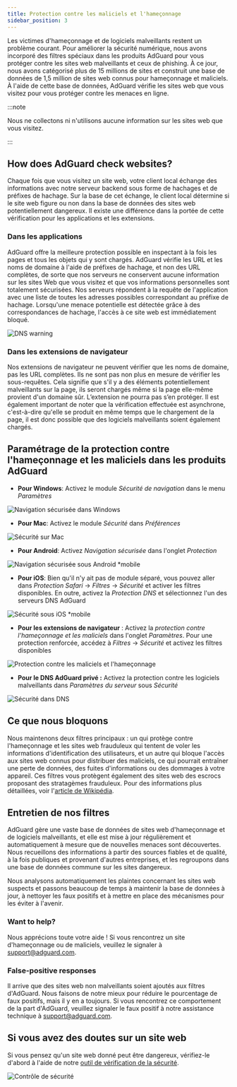 ```yaml
---
title: Protection contre les maliciels et l'hameçonnage
sidebar_position: 3
---
```


Les victimes d'hameçonnage et de logiciels malveillants restent un problème courant. Pour améliorer la sécurité numérique, nous avons incorporé des filtres spéciaux dans les produits AdGuard pour vous protéger contre les sites web malveillants et ceux de phishing. À ce jour, nous avons catégorisé plus de 15 millions de sites et construit une base de données de 1,5 million de sites web connus pour hameçonnage et maliciels. À l'aide de cette base de données, AdGuard vérifie les sites web que vous visitez pour vous protéger contre les menaces en ligne.

:::note

Nous ne collectons ni n'utilisons aucune information sur les sites web que vous visitez.

:::

## How does AdGuard check websites?

Chaque fois que vous visitez un site web, votre client local échange des informations avec notre serveur backend sous forme de hachages et de préfixes de hachage. Sur la base de cet échange, le client local détermine si le site web figure ou non dans la base de données des sites web potentiellement dangereux. Il existe une différence dans la portée de cette vérification pour les applications et les extensions.

### Dans les applications

AdGuard offre la meilleure protection possible en inspectant à la fois les pages et tous les objets qui y sont chargés. AdGuard vérifie les URL et les noms de domaine à l'aide de préfixes de hachage, et non des URL complètes, de sorte que nos serveurs ne conservent aucune information sur les sites Web que vous visitez et que vos informations personnelles sont totalement sécurisées. Nos serveurs répondent à la requête de l'application avec une liste de toutes les adresses possibles correspondant au préfixe de hachage. Lorsqu'une menace potentielle est détectée grâce à des correspondances de hachage, l'accès à ce site web est immédiatement bloqué.

![DNS warning](https://cdn.adtidy.org/content/kb/ad_blocker/general/bs_diana.png)

### Dans les extensions de navigateur

Nos extensions de navigateur ne peuvent vérifier que les noms de domaine, pas les URL complètes. Ils ne sont pas non plus en mesure de vérifier les sous-requêtes. Cela signifie que s'il y a des éléments potentiellement malveillants sur la page, ils seront chargés même si la page elle-même provient d'un domaine sûr. L’extension ne pourra pas s’en protéger. Il est également important de noter que la vérification effectuée est asynchrone, c'est-à-dire qu'elle se produit en même temps que le chargement de la page, il est donc possible que des logiciels malveillants soient également chargés.

## Paramétrage de la protection contre l'hameçonnage et les maliciels dans les produits AdGuard

- **Pour Windows**: Activez le module *Sécurité de navigation* dans le menu *Paramètres*

![Navigation sécurisée dans Windows](https://cdn.adtidy.org/content/kb/ad_blocker/general/windows.png)

- **Pour Mac**: Activez le module *Sécurité* dans *Préférences*

![Sécurité sur Mac](https://cdn.adtidy.org/content/kb/ad_blocker/general/bs_mac.png)

- **Pour Android**: Activez *Navigation sécurisée* dans l'onglet *Protection*

![Navigation sécurisée sous Android *mobile](https://cdn.adtidy.org/content/kb/ad_blocker/general/bs_android.png)

- **Pour iOS**: Bien qu'il n'y ait pas de module séparé, vous pouvez aller dans *Protection Safari* → *Filtres* → *Sécurité* et activer les filtres disponibles. En outre, activez la *Protection DNS* et sélectionnez l'un des serveurs DNS AdGuard

![Sécurité sous iOS *mobile](https://cdn.adtidy.org/content/kb/ad_blocker/general/bs_ios.jpg)

- **Pour les extensions de navigateur** : Activez la *protection contre l'hameçonnage et les maliciels* dans l'onglet *Paramètres*. Pour une protection renforcée, accédez à *Filtres* → *Sécurité* et activez les filtres disponibles

![Protection contre les maliciels et l'hameçonnage](https://cdn.adtidy.org/content/kb/ad_blocker/general/extension_protection.png)

- **Pour le DNS AdGuard privé :** Activez la protection contre les logiciels malveillants dans *Paramètres du serveur* sous *Sécurité*

![Sécurité dans DNS](https://cdn.adtidy.org/content/kb/ad_blocker/general/bs_dns.png)

## Ce que nous bloquons

Nous maintenons deux filtres principaux : un qui protège contre l'hameçonnage et les sites web frauduleux qui tentent de voler les informations d'identification des utilisateurs, et un autre qui bloque l'accès aux sites web connus pour distribuer des maliciels, ce qui pourrait entraîner une perte de données, des fuites d'informations ou des dommages à votre appareil. Ces filtres vous protègent également des sites web des escrocs proposant des stratagèmes frauduleux. Pour des informations plus détaillées, voir l'[article de Wikipédia](https://en.wikipedia.org/wiki/Phishing).

## Entretien de nos filtres

AdGuard gère une vaste base de données de sites web d'hameçonnage et de logiciels malveillants, et elle est mise à jour régulièrement et automatiquement à mesure que de nouvelles menaces sont découvertes. Nous recueillons des informations à partir des sources fiables et de qualité, à la fois publiques et provenant d'autres entreprises, et les regroupons dans une base de données commune sur les sites dangereux.

Nous analysons automatiquement les plaintes concernant les sites web suspects et passons beaucoup de temps à maintenir la base de données à jour, à nettoyer les faux positifs et à mettre en place des mécanismes pour les éviter à l'avenir.

### Want to help?

Nous apprécions toute votre aide ! Si vous rencontrez un site d'hameçonnage ou de maliciels, veuillez le signaler à <support@adguard.com>.

### False-positive responses

Il arrive que des sites web non malveillants soient ajoutés aux filtres d'AdGuard. Nous faisons de notre mieux pour réduire le pourcentage de faux positifs, mais il y en a toujours. Si vous rencontrez ce comportement de la part d'AdGuard, veuillez signaler le faux positif à notre assistance technique à <support@adguard.com>.

## Si vous avez des doutes sur un site web

Si vous pensez qu'un site web donné peut être dangereux, vérifiez-le d'abord à l'aide de notre [outil de vérification de la sécurité](https://reports.adguard.com/welcome.html).

![Contrôle de sécurité](https://cdn.adtidy.org/content/kb/ad_blocker/general/site_warning.png)
